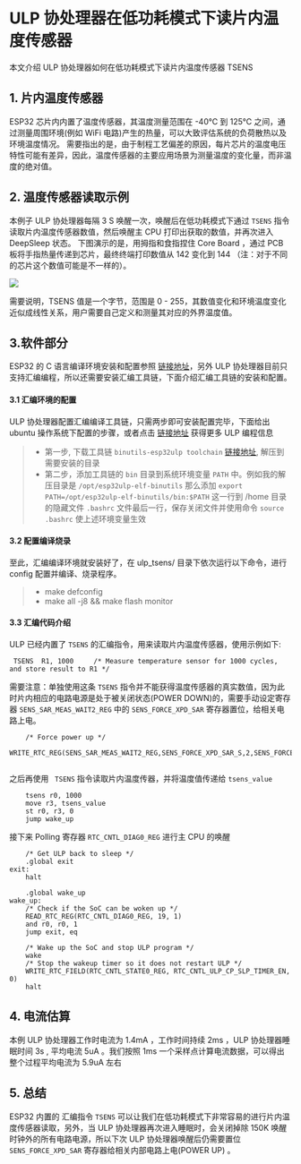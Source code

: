 # ULP 协处理器在低功耗模式下读片内温度传感器

本文介绍 ULP 协处理器如何在低功耗模式下读片内温度传感器 TSENS 

## 1. 片内温度传感器
ESP32 芯片内内置了温度传感器，其温度测量范围在 -40℃ 到 125℃ 之间，通过测量周围环境(例如 WiFi 电路)产生的热量，可以大致评估系统的负荷散热以及环境温度情况。
需要指出的是，由于制程工艺偏差的原因，每片芯片的温度电压特性可能有差异，因此，温度传感器的主要应用场景为测量温度的变化量，而非温度的绝对值。

## 2. 温度传感器读取示例
本例子 ULP 协处理器每隔 3 S 唤醒一次，唤醒后在低功耗模式下通过 `TSENS` 指令读取片内温度传感器数值，然后唤醒主 CPU 打印出获取的数值，并再次进入 DeepSleep 状态。
下图演示的是，用拇指和食指捏住 Core Board ，通过 PCB 板将手指热量传递到芯片，最终终端打印数值从 142 变化到 144 （注：对于不同的芯片这个数值可能是不一样的）。

![](../../documents/_static/ulp_tsens/tsens.png)

需要说明，TSENS 值是一个字节，范围是 0 - 255，其数值变化和环境温度变化近似成线性关系，用户需要自己定义和测量其对应的外界温度值。

## 3.软件部分
ESP32 的 C 语言编译环境安装和配置参照 [链接地址](https://esp-idf.readthedocs.io/en/latest/get-started/index.html#setup-toolchain)，另外 ULP 协处理器目前只支持汇编编程，所以还需要安装汇编工具链，下面介绍汇编工具链的安装和配置。
#### 3.1 汇编环境的配置
ULP 协处理器配置汇编编译工具链，只需两步即可安装配置完毕，下面给出 ubuntu 操作系统下配置的步骤，或者点击 [链接地址](http://esp-idf.readthedocs.io/en/latest/api-guides/ulp.html) 获得更多 ULP 编程信息
>* 第一步, 下载工具链 `binutils-esp32ulp toolchain`  [链接地址]( https://github.com/espressif/binutils-esp32ulp/wiki#downloads), 解压到需要安装的目录
>* 第二步，添加工具链的 `bin` 目录到系统环境变量 `PATH` 中。例如我的解压目录是 `/opt/esp32ulp-elf-binutils` 那么添加 `export PATH=/opt/esp32ulp-elf-binutils/bin:$PATH` 这一行到 /home 目录的隐藏文件 `.bashrc` 文件最后一行，保存关闭文件并使用命令 `source .bashrc` 使上述环境变量生效

#### 3.2 配置编译烧录
至此，汇编编译环境就安装好了，在 ulp_tsens/ 目录下依次运行以下命令，进行 config 配置并编译、烧录程序。
>* make defconfig
>* make all -j8 && make flash monitor


#### 3.3 汇编代码介绍

ULP 已经内置了 `TSENS` 的汇编指令，用来读取片内温度传感器，使用示例如下:
```
 TSENS  R1, 1000     /* Measure temperature sensor for 1000 cycles, and store result to R1 */                  
```

需要注意：单独使用这条 `TSENS` 指令并不能获得温度传感器的真实数值，因为此时片内相应的电路电源是处于被关闭状态(POWER DOWN)的，需要手动设定寄存器 `SENS_SAR_MEAS_WAIT2_REG` 中的 `SENS_FORCE_XPD_SAR` 寄存器置位，给相关电路上电。

```
	/* Force power up */
	WRITE_RTC_REG(SENS_SAR_MEAS_WAIT2_REG,SENS_FORCE_XPD_SAR_S,2,SENS_FORCE_XPD_SAR_PU)
    
```

之后再使用 ` TSENS` 指令读取片内温度传器，并将温度值传递给 `tsens_value` 
```
	tsens r0, 1000
	move r3, tsens_value
	st r0, r3, 0	
	jump wake_up

```
接下来 Polling 寄存器 `RTC_CNTL_DIAG0_REG` 进行主 CPU 的唤醒

```
	/* Get ULP back to sleep */
	.global exit
exit:
	halt

	.global wake_up
wake_up:
	/* Check if the SoC can be woken up */
	READ_RTC_REG(RTC_CNTL_DIAG0_REG, 19, 1)
	and r0, r0, 1
	jump exit, eq

	/* Wake up the SoC and stop ULP program */
	wake
	/* Stop the wakeup timer so it does not restart ULP */
	WRITE_RTC_FIELD(RTC_CNTL_STATE0_REG, RTC_CNTL_ULP_CP_SLP_TIMER_EN, 0)
	halt
```
## 4. 电流估算
本例 ULP 协处理器工作时电流为 1.4mA ，工作时间持续 2ms ，ULP 协处理器睡眠时间 3s , 平均电流 5uA 。我们按照 1ms 一个采样点计算电流数据，可以得出整个过程平均电流为 5.9uA 左右 

## 5. 总结
ESP32 内置的 汇编指令 `TSENS` 可以让我们在低功耗模式下非常容易的进行片内温度传感器读取，另外，当 ULP 协处理器再次进入睡眠时，会关闭掉除 150K 唤醒时钟外的所有电路电源，所以下次 ULP 协处理器唤醒后仍需要置位 `SENS_FORCE_XPD_SAR` 寄存器给相关内部电路上电(POWER UP) 。


 